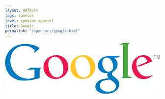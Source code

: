 ```yaml
---
layout: default
tags: sponsor
level: sponsor-special
title: Google
permalink: "/sponsors/google.html"
---
```


<a href="http://www.google.com/about/jobs/teams/engineering/index.html" target="_blank" rel="nofollow"><img src="/sponsors/images/google.png" class="sponsor-no-text" alt="Google" /></a>
